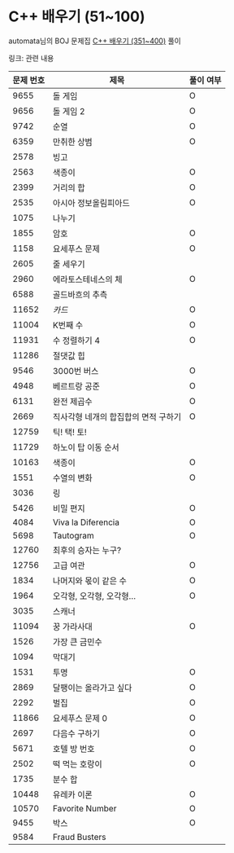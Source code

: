 # C++ 배우기 (51~100)
automata님의 BOJ 문제집 [C++ 배우기 (351~400)](https://www.acmicpc.net/workbook/view/617) 풀이  
  
링크: 관련 내용

|문제 번호|제목|풀이 여부|
|---|---|---|
|9655 |돌 게임    |O|
|9656 |돌 게임 2  |O|
|9742 |순열  |O|
|6359 |만취한 상범  |O|
|2578 |빙고  | |
|2563 |색종이 |O|
|2399 |거리의 합|O|
|2535 |아시아 정보올림피아드 |O|
|1075 |나누기 | |
|1855 |암호  |O|
|1158 |요세푸스 문제 |O|
|2605 |줄 세우기   | |
|2960 |에라토스테네스의 체  |O|
|6588 |골드바흐의 추측    | |
|11652|*카드*  |O|
|11004|K번째 수   |O|
|11931|수 정렬하기 4    |O|
|11286|절댓값 힙   | |
|9546 |3000번 버스    |O|
|4948 |베르트랑 공준 |O|
|6131 |완전 제곱수  |O|
|2669 |직사각형 네개의 합집합의 면적 구하기    |O|
|12759|틱! 택! 토!    | |
|11729|하노이 탑 이동 순서 | |
|10163|색종이 |O|
|1551 |수열의 변화  |O|
|3036 |링   | |
|5426 |비밀 편지   |O|
|4084 |Viva la Diferencia  |O|
|5698 |Tautogram   |O|
|12760|최후의 승자는 누구? | |
|12756|고급 여관   |O|
|1834 |나머지와 몫이 같은 수    |O|
|1964 |오각형, 오각형, 오각형…  |O|
|3035 |스캐너 | |
|11094|꿍 가라사대  |O|
|1526 |가장 큰 금민수        | |
|1094 |막대기   | |
|1531 |투명      |O|
|2869 |달팽이는 올라가고 싶다    |O|
|2292 |벌집  |O|
|11866|요세푸스 문제 0   |O|
|2697 |다음수 구하기 |O|
|5671 |호텔 방 번호 |O|
|2502 |떡 먹는 호랑이   |O|
|1735 |분수 합    | |
|10448|유레카 이론  |O|
|10570|Favorite Number |O|
|9455 |박스  |O|
|9584 |Fraud Busters   | |